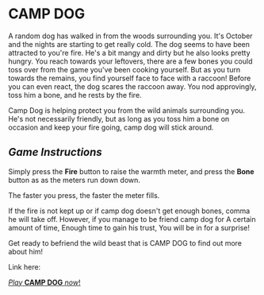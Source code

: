 # **CAMP DOG**

A random dog has walked in from the woods surrounding you. It's October and the nights are starting to get really cold. The dog seems to have been attracted to you're fire.  He's a bit mangy and dirty but he also looks pretty hungry. You reach towards your leftovers, there are a few bones you could toss over from the game you've been cooking yourself. But as you turn towards the remains, you find yourself face to face with a raccoon! Before you can even react, the dog scares the raccoon away. You nod approvingly, toss him a bone, and he rests by the fire.

 Camp Dog is helping protect you from the wild animals surrounding you. He's not necessarily friendly, but as long as you toss him a bone on occasion and keep your fire going, camp dog will stick around. 
 
## _Game Instructions_

 Simply press the **Fire** button to raise the warmth meter, and press the **Bone** button as as the meters run down down. 
 
 The faster you press, the faster the meter fills.
 
 If the fire is not kept up or if camp dog doesn't get enough bones, comma he will take off. However, if you manage to be friend camp dog for  A certain amount of time, Enough time to gain his trust, You will be in for a surprise!

 Get ready to befriend the wild beast that is CAMP DOG to find out more about him!
 
 Link here:

 [_Play_ **CAMP DOG** _now_!](https://camp-dog-app.netlify.app/)

